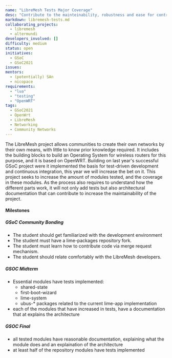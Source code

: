 ```yaml
---
name: "LibreMesh Tests Major Coverage"
desc: "Contribute to the mainteinability, robustness and ease for contributors of the the LibreMesh project by implementing tests"
markdown: libremesh-tests.md
collaborating_projects:
  - libremesh
  - altermundi
developers_involved: []
difficulty: medium
status: open
initiatives:
  - GSoC
  - GSoC2021
issues:
mentors:
  - (potentially) SAn
  - nicopace
requirements:
  - "lua"
  - "testing"
  - "OpenWRT"
tags:
  - GSoC2021
  - OpenWrt
  - LibreMesh
  - Networking
  - Community Networks
---
```


The LibreMesh project allows communities to create their own networks by their own means, with little to know prior knowledge required.
It includes the building blocks to build an Operating System for wireless routers for this purpose, and it is based on OpenWRT.
Building on last year's successful GSoC project were it implemented the basis for test-driven development and continuous integration, this year we will increase the bet on it.
This project seeks to increase the amount of modules tested, and the coverage in these modules.
As the process also requires to understand how the different parts work, it will not only add tests but also architectural documentation that can contribute to increase the maintainability of the project.

#### Milestones

##### GSoC Community Bonding

* The student should get familiarized with the development environment
* The student must have a lime-packages repository fork.
* The student must learn how to contribute code via merge request mechanism.
* The student should relate comfortably with the LibreMesh developers.

##### GSOC Midterm

* Essential modules have tests implemented:
  * shared-state
  * first-boot-wizard
  * lime-system
  * ubus-\* packages related to the current lime-app implementation
* each of the modules that have increased in tests, have a documentation that at explains the architecture

##### GSOC Final

* all tested modules have reasonable documentation, explaining what the module does and an explaination of the architecture
* at least half of the repository modules have tests implemented
